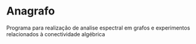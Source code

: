 # Anagrafo
Programa para realização de analise espectral em grafos e experimentos relacionados à conectividade algébrica
